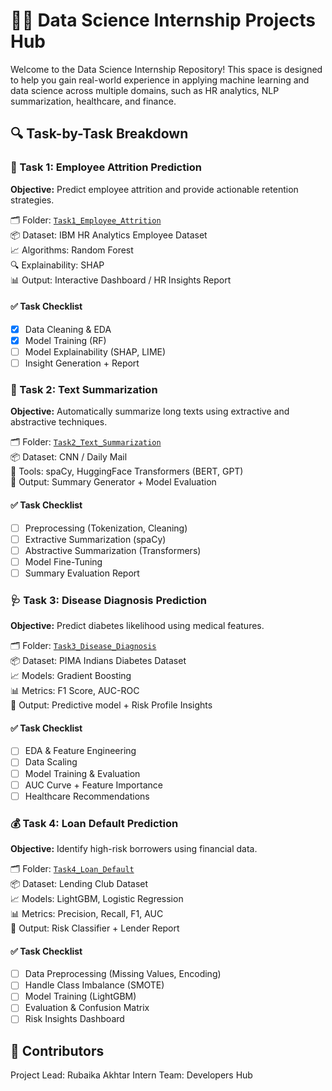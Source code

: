 # 👩‍💻 Data Science Internship Projects Hub

Welcome to the Data Science Internship Repository! This space is designed to help you gain real-world experience in applying machine learning and data science across multiple domains, such as HR analytics, NLP summarization, healthcare, and finance.

## 🔍 Task-by-Task Breakdown

### 🧠 Task 1: Employee Attrition Prediction
**Objective:** Predict employee attrition and provide actionable retention strategies.

🗂 Folder: [`Task1_Employee_Attrition`](./Task1_Employee_Attrition)  
📦 Dataset: IBM HR Analytics Employee Dataset  
📈 Algorithms: Random Forest  
🔍 Explainability: SHAP  
📊 Output: Interactive Dashboard / HR Insights Report

#### ✅ Task Checklist
- [x] Data Cleaning & EDA
- [x] Model Training (RF)
- [ ] Model Explainability (SHAP, LIME)
- [ ] Insight Generation + Report

### 📰 Task 2: Text Summarization
**Objective:** Automatically summarize long texts using extractive and abstractive techniques.

🗂 Folder: [`Task2_Text_Summarization`](./Task2_Text_Summarization)  
📦 Dataset: CNN / Daily Mail  
🧰 Tools: spaCy, HuggingFace Transformers (BERT, GPT)  
📝 Output: Summary Generator + Model Evaluation

#### ✅ Task Checklist
- [ ] Preprocessing (Tokenization, Cleaning)
- [ ] Extractive Summarization (spaCy)
- [ ] Abstractive Summarization (Transformers)
- [ ] Model Fine-Tuning
- [ ] Summary Evaluation Report

### 🩺 Task 3: Disease Diagnosis Prediction
**Objective:** Predict diabetes likelihood using medical features.

🗂 Folder: [`Task3_Disease_Diagnosis`](./Task3_Disease_Diagnosis)  
📦 Dataset: PIMA Indians Diabetes Dataset  
📈 Models: Gradient Boosting  
📊 Metrics: F1 Score, AUC-ROC  
🧠 Output: Predictive model + Risk Profile Insights

#### ✅ Task Checklist
- [ ] EDA & Feature Engineering
- [ ] Data Scaling
- [ ] Model Training & Evaluation
- [ ] AUC Curve + Feature Importance
- [ ] Healthcare Recommendations

### 💰 Task 4: Loan Default Prediction
**Objective:** Identify high-risk borrowers using financial data.

🗂 Folder: [`Task4_Loan_Default`](./Task4_Loan_Default)  
📦 Dataset: Lending Club Dataset  
📈 Models: LightGBM, Logistic Regression  
📊 Metrics: Precision, Recall, F1, AUC  
📄 Output: Risk Classifier + Lender Report

#### ✅ Task Checklist
- [ ] Data Preprocessing (Missing Values, Encoding)
- [ ] Handle Class Imbalance (SMOTE)
- [ ] Model Training (LightGBM)
- [ ] Evaluation & Confusion Matrix
- [ ] Risk Insights Dashboard

## 👥 Contributors
Project Lead: Rubaika Akhtar
Intern Team: Developers Hub
